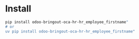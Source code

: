 # Install

```bash
pip install odoo-bringout-oca-hr-hr_employee_firstname"
# or
uv pip install odoo-bringout-oca-hr-hr_employee_firstname"
```
